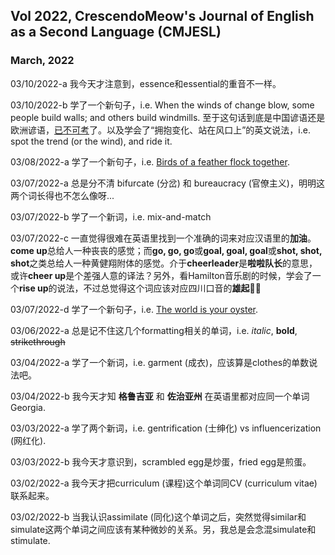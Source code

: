 ## Vol 2022, CrescendoMeow's Journal of English as a Second Language (CMJESL)

### March, 2022

03/10/2022-a 我今天才注意到，essence和essential的重音不一样。

03/10/2022-b 学了一个新句子，i.e. When the winds of change blow, some people build walls; and others build windmills. 至于这句话到底是中国谚语还是欧洲谚语，[已不可考](https://www.zhihu.com/question/38405324)了。以及学会了“拥抱变化、站在风口上”的英文说法，i.e. spot the trend (or the wind), and ride it.

03/08/2022-a 学了一个新句子，i.e. [Birds of a feather flock together](https://en.wikipedia.org/wiki/Birds_of_a_feather_flock_together).

03/07/2022-a 总是分不清 bifurcate (分岔) 和 bureaucracy (官僚主义)，明明这两个词长得也不怎么像呀...

03/07/2022-b 学了一个新词，i.e. mix-and-match

03/07/2022-c 一直觉得很难在英语里找到一个准确的词来对应汉语里的**加油**。**come up**总给人一种丧丧的感觉；而**go, go, go**或**goal, goal, goal**或**shot, shot, shot**之类总给人一种黄健翔附体的感觉。介于**cheerleader**是**啦啦队长**的意思，或许**cheer up**是个差强人意的译法？另外，看Hamilton音乐剧的时候，学会了一个**rise up**的说法，不过总觉得这个词应该对应四川口音的**雄起**🤦‍♀️

03/07/2022-d 学了一个新句子，i.e. [The world is your oyster](https://nosweatshakespeare.com/quotes/famous/the-worlds-your-oyster/).

03/06/2022-a 总是记不住这几个formatting相关的单词，i.e. *italic*, **bold**, ~~strikethrough~~

03/04/2022-a 学了一个新词，i.e. garment (成衣)，应该算是clothes的单数说法吧。

03/04/2022-b 我今天才知 **格鲁吉亚** 和 **佐治亚州** 在英语里都对应同一个单词Georgia.

03/03/2022-a 学了两个新词，i.e. gentrification (士绅化) vs influencerization (网红化).

03/03/2022-b 我今天才意识到，scrambled egg是炒蛋，fried egg是煎蛋。

03/02/2022-a 我今天才把curriculum (课程)这个单词同CV (curriculum vitae)联系起来。

03/02/2022-b 当我认识assimilate (同化)这个单词之后，突然觉得similar和simulate这两个单词之间应该有某种微妙的关系。另，我总是会念混simulate和stimulate.

